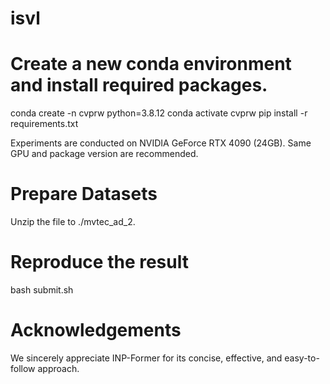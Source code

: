 # isvl
# Create a new conda environment and install required packages.
  conda create -n cvprw python=3.8.12
  conda activate cvprw
  pip install -r requirements.txt

Experiments are conducted on NVIDIA GeForce RTX 4090 (24GB). Same GPU and package version are recommended.

# Prepare Datasets

Unzip the file to ./mvtec_ad_2.

# Reproduce the result
bash submit.sh


# Acknowledgements
We sincerely appreciate INP-Former for its concise, effective, and easy-to-follow approach.
